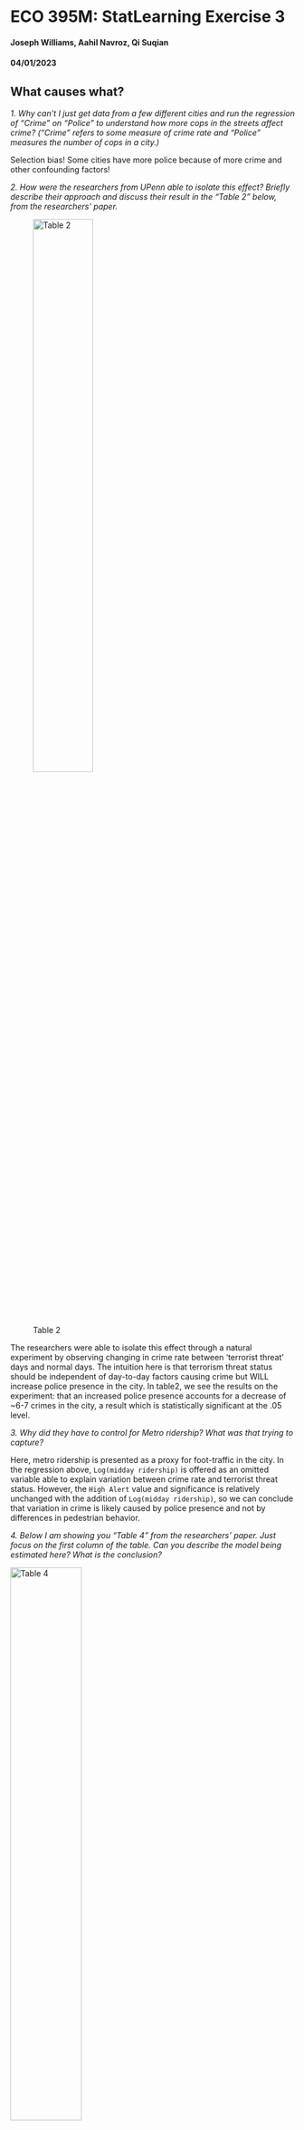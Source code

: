 # ECO 395M: StatLearning Exercise 3
#### Joseph Williams, Aahil Navroz, Qi Suqian
#### 04/01/2023


## What causes what?

*1. Why can’t I just get data from a few different cities and run the
regression of “Crime” on “Police” to understand how more cops in the
streets affect crime? (“Crime” refers to some measure of crime rate and
“Police” measures the number of cops in a city.)*

Selection bias! Some cities have more police because of more crime and
other confounding factors!

*2. How were the researchers from UPenn able to isolate this effect?
Briefly describe their approach and discuss their result in the “Table
2” below, from the researchers’ paper.*

<figure>
<img src="figures/ex3table2.png" style="width:50.0%" alt="Table 2" />
<figcaption aria-hidden="true">Table 2</figcaption>
</figure>

The researchers were able to isolate this effect through a natural
experiment by observing changing in crime rate between ‘terrorist
threat’ days and normal days. The intuition here is that terrorism
threat status should be independent of day-to-day factors causing crime
but WILL increase police presence in the city. In table2, we see the
results on the experiment: that an increased police presence accounts
for a decrease of ~6-7 crimes in the city, a result which is
statistically significant at the .05 level.

*3. Why did they have to control for Metro ridership? What was that
trying to capture?*

Here, metro ridership is presented as a proxy for foot-traffic in the
city. In the regression above, `Log(midday ridership)` is offered as an
omitted variable able to explain variation between crime rate and
terrorist threat status. However, the `High Alert` value and
significance is relatively unchanged with the addition of
`Log(midday ridership)`, so we can conclude that variation in crime is
likely caused by police presence and not by differences in pedestrian
behavior.

*4. Below I am showing you “Table 4” from the researchers’ paper. Just
focus on the first column of the table. Can you describe the model being
estimated here? What is the conclusion?*

<img src="figures/ex3table4.png" style="width:50.0%" alt="Table 4" />

Here, the authors partition their data to distinguish between district 1
and all other districts. District 1 is a district of high government
importance, and non-patrolling officers from across the city are
directed here during periods of high alert. Our conclusion from the
regression is that the majority of decline in crime during high alert
periods is located in district 1, and that decreases in other parts of
the city are not statistically significant. This aligns with the
findings of the paper, since increase of police presence will be
dedicated towards district 1, we expect this is where decrease of crime
should occur IF more police -&gt; less crime.

## Tree modeling: dengue cases

*Your task is to use *CART*, *random forests*, and *gradient-boosted
trees* to predict dengue cases (or log dengue cases – your choice, just
explain) based on the features available in the data set. As we usually
do, hold out some of the data as a testing set to quantify the
performance of these models. (That is, any cross validation should be
done *only* on the training data, with the testing data held as a final
check to compare your best CART model vs. your best random forest model
vs. your best boosted tree model.) Then, for whichever model has the
better performance on the testing data, make three partial dependence
plots:*


We first impute the data with KNN method and scale all variables except
the dependent one.

Now we train the CART model with the training data and select the best
parameters. Since the sample size is not big, we choose the default
minsplit and use cv to choose the best cp.

![](excersises03_files/figure-markdown_strict/unnamed-chunk-3-1.png)

From the plot, we choose cp to be 0.011 according to minimium criterion.
Then we move to the random forest model. We choose the number of
bootstrapped sample to be 2000 to avoid selection for n.trees. number of
features is chosen using OOB method.

![](excersises03_files/figure-markdown_strict/unnamed-chunk-4-1.png)

From the plot, we choose mtry to be 5 according to the minimum
criterion.

Next, we consider the Gradient Boosting Decision Tree model (GBDT). Once
again, we choose a large number of trees to avoid selection for n.trees.
In addition to the standard choice of gaussian distribution, we choose a
poisson distribution for y since the outcome total\_cases is a sum of
count. Next we choose the interaction.depth and shrinkage by CV. We
choose the default value for n.minobsinnode as 10 due to the small
sample size, and because we don’t want each tree to go too deep which
may lead to overfitting. (Here, the selection may take a long time. You
can can just run the last two command)

From our tuning result, for gaussian model, depth is 7 and shrinkage
rate is 0.01; for poisson model, depth is 8 and shrinkage rate is 0.005.
Then we use the test data to measure the performance for all these four
models by RMSE.

![](excersises03_files/figure-markdown_strict/unnamed-chunk-6-1.png) 

The plot shows our GBDT Normal model has the lowest RMSE. We finish by
making 3 partial dependence plots for the model: specific\_humidity,
precipitation\_amt and tdtr\_k.

![](excersises03_files/figure-markdown_strict/unnamed-chunk-7-1.png)

![](excersises03_files/figure-markdown_strict/unnamed-chunk-7-2.png)

![](excersises03_files/figure-markdown_strict/unnamed-chunk-7-3.png)



## Predictive model building: green certification

*Your goal is to build the best predictive model possible for *revenue
per square foot per calendar year*, and to use this model to quantify
the average change in rental income per square foot (whether in absolute
or percentage terms) associated with green certification, holding other
features of the building constant. (This might entail, for example, a
partial dependence plot, depending on what model you work with here.)
Note that revenue per square foot per year is the product of two terms:
`rent` and `leasing_rate`! This reflects the fact that, for example,
high-rent buildings with low occupancy may not actually bring in as much
revenue as lower-rent buildings with higher occupancy.*

First, we build all of standard models with limited feature engineering
and see which one does best out of the box! The feature engineering we
did perform is excluding non-predictive columns as well as rent and
lease rate to remove redundancy. We also remove any missing values and
scale all features. The models constructed are: - linear regression -
stepwise - lasso - KNN - descision tree - random forest - GBM - XGBoost

We compare these models by creating an 80% train/test split and forming
predictions on the ‘test’ data set using above models trained using the
‘train’ data set. For KNN and Lasso, we used CV to estimate optimal
k/lambda. We then calculate RSME for each model:

<figure>
<img src="figures/Initial_model_comparison.png" alt="Table 4" />
<figcaption aria-hidden="true">Table 4</figcaption>
</figure>

We see that, unsurprisingly, gbm, random forest and xgboost do the best
out of box. We now turn to tuning those models to determine which is
best. We use intuition and cross validation to tune each tree model. For
xgboost, we increase to `max_depth = 8` to make the the model more
complex and increase number of trees to `nrounds = 10000` to improve
performance. Our final model is xgboost.

![](excersises03_files/figure-markdown_strict/unnamed-chunk-9-1.png)

    ## xgboost rsme: 813.0357

In order to answer our principal question of whether or not a ‘green
rating’ has a significant effect on building revenue we calculate a
partial dependence plot for `green\_rating` vs predicted revenue/sqft/yr 
using the pdp package. Note that since we scaled the
features earlier, the green rating goes from -0.3083384 to 3.2427753
instead of 0 to 1. Buildings with green certification (a green rating of
1, which scaled to approximately 3.243) are predicted to generate more
revenue per square foot than non-green certified buildings (a green
rating of 0, which scaled to approximately -0.308).

![](excersises03_files/figure-markdown_strict/unnamed-chunk-10-1.png)

As shown, the categorical shift from `green\_rating == 0` to `green\_rating
== 1` corresponds to roughly $100 of predicted revenue per sqft, all else
held constant. Lets compare to the actual difference in revenue/sqft/yr,
where other characteristics are not held constant.

![](excersises03_files/figure-markdown_strict/unnamed-chunk-11-1.png)

Indeed, here we can see on the same scale of axis that green buildings
are much more profitable when we do not take underlying characteristics
into consideration. This is doubtless due to the fact that buildings
with `green\_ratings == 1` are more likely to be nicer overall! Our chosen
model, however, is able to parse out a far more accurate revenue
increase of LEED or EnergyStar certifications as $100 revenue/sqft/yr.


## Predictive model building: California housing

*Your task is to build the best predictive model you can for
`medianHouseValue`, using the other available features. Write a short
report detailing your methods. Make sure your report includes an
estimate for the overall out-of-sample accuracy of your proposed model.
Also include three figures: - a plot of the original data, a plot of your 
model’s predictions, and a plot of your model’s errors/residuals.*


We first scale all data except the dependent variable and split the
sample into train set and test set. Similar to last problem, we tried 6
models to predict the value for the median house value: a baseline
linear model, lasso model with 2nd order interaction terms, Random
Forest model, GBDT model and XGBoost model. We first run the linear
models.

Then we look at Random forest model. We use 1000 trees and choose mtry
as default.

We explore 2 boosted tree models here, GBDT and XGboost model. Starting
with GBDT, we use CV to select the best interaction depth and shrinkage
rate. We set the n.trees as 1000 since we think it’s sufficient large
and we set the distribution as gaussian. Since the sample size is small,
we set the n.minobsinnode to be 10.

Moving onto the XGBoost model, we choose the 3 best
parameters using cross validation: max\_depth, subsample and eta. 
After the cv selection, we run a loop through common parameter options 
to determine ‘best parameters’: max\_depth = 6 and nrounds = 10000.

Finally, we compare the out-of-sample performance for all 5 models. The
plot shows our XGBoost model have the lowest RMSE.  Therefore, we use
that model for prediction and to compile requested figures, below!

![](excersises03_files/figure-markdown_strict/unnamed-chunk-18-1.png)

![](excersises03_files/figure-markdown_strict/unnamed-chunk-20-1.png)![](excersises03_files/figure-markdown_strict/unnamed-chunk-20-2.png)![](excersises03_files/figure-markdown_strict/unnamed-chunk-20-3.png)

Our model does very well!  We are able to predict both the low housing prices of the interior and the high housing prices of the coastal region with very few outliers.
